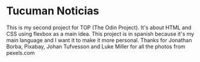 # Tucuman Noticias
This is my second project for TOP (The Odin Project). It's about HTML and CSS using flexbox as a main idea.
This project is in spanish because it's my main language and I want it to make it more personal.
Thanks for Jonathan Borba, Pixabay, Johan Tufvesson and Luke Miller for all the photos from pexels.com 